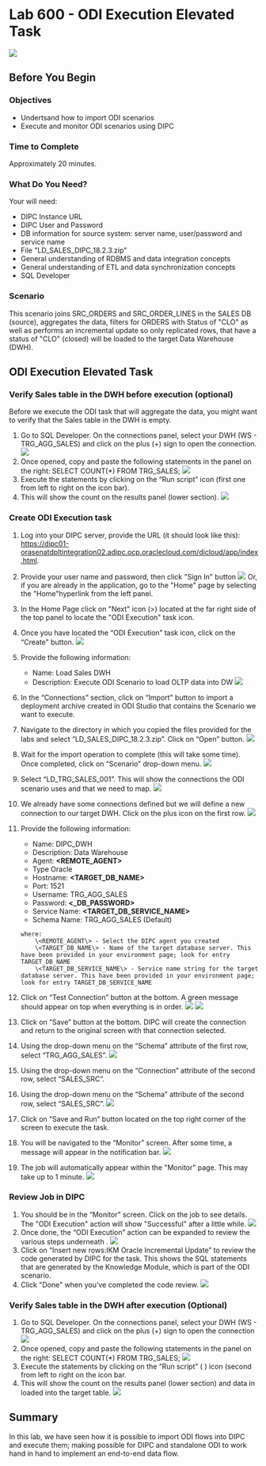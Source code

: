 # Lab 600 - ODI Execution Elevated Task 
![](images/600/image600_0.png)

## Before You Begin

### Objectives
-   Undertsand how to import ODI scenarios
-   Execute and monitor ODI scenarios using DIPC

### Time to Complete 
Approximately 20 minutes.

### What Do You Need?
Your will need:
- DIPC Instance URL
- DIPC User and Password
- DB information for source system: server name, user/password and service name
- File "LD\_SALES\_DIPC\_18.2.3.zip"
- General understanding of RDBMS and data integration concepts
- General understanding of ETL and data synchronization concepts
- SQL Developer

### Scenario
This scenario joins SRC\_ORDERS and SRC\_ORDER\_LINES in the SALES DB (source), aggregates the data, filters for ORDERS with Status of "CLO" as well as performs an incremental update so only replicated rows, that have a status of "CLO" (closed) will be loaded to the target Data Warehouse (DWH).


## ODI Execution Elevated Task

### Verify Sales table in the DWH before execution (optional)
Before we execute the ODI task that will aggregate the data, you might want to verify that the Sales table in the DWH is empty.
1.	Go to SQL Developer. On the connections panel, select your DWH (WS - TRG\_AGG\_SALES) and click on the plus (+) sign to open the connection. 
![](images/600/image600_1.png)
2.	Once opened, copy and paste the following statements in the panel on the right:
SELECT COUNT(*) FROM TRG_SALES; 
![](images/600/image600_2.png)
3.	Execute the statements by clicking on the “Run script” icon (first one from left to right on the icon bar).
4.	This will show the count on the results panel (lower section). 
![](images/600/image600_3.png)


### Create ODI Execution task
1.	Log into your DIPC server, provide the URL (it should look like this): 
https://dipc01-orasenatdpltintegration02.adipc.ocp.oraclecloud.com/dicloud/app/index.html.
2.	Provide your user name and password, then click "Sign In" button 
![](images/300/image300_2.png)
Or, if you are already in the application, go to the "Home" page by selecting the "Home"hyperlink from the left panel. 
3.	In the Home Page click on "Next" icon (>) located at the far right side of the top panel to locate the "ODI Execution" task icon. 
4.	Once you have located the “ODI Execution” task icon, click on the “Create" button.  ![](images/600/image600_4p.png)
5.	Provide the following information:
	- Name:  Load Sales DWH
	- Description: Execute ODI Scenario to load OLTP data into DW 
	![](images/600/image600_5p.png)
6.	In the “Connections” section, click on “Import" button to import a deployment archive created in ODI Studio that contains the Scenario we want to execute.
7.	Navigate to the directory in which you copied the files provided for the labs and select “LD\_SALES\_DIPC\_18.2.3.zip”. Click on “Open” button. 
![](images/600/image600_6p.png)
8.	Wait for the import operation to complete (this will take some time). Once completed, click on “Scenario” drop-down menu. 
![](images/600/image600_7p.png)
9.	Select “LD\_TRG\_SALES\_001”. This will show the connections the ODI scenario uses and that we need to map. 
![](images/600/image600_8p.png)
10.	We already have some connections defined but we will define a new connection to our target DWH. Click on the plus icon on the first row. 
![](images/600/image600_9p.png)
11.	Provide the following information:
	- Name: DIPC_DWH
	- Description: Data Warehouse
	- Agent: **\<REMOTE_AGENT\>**
	- Type Oracle
	- Hostname: **\<TARGET_DB_NAME\>**
	- Port: 1521
	- Username: TRG_AGG_SALES
	- Password: **\<_DB_PASSWORD\>**
	- Service Name: **\<TARGET_DB_SERVICE_NAME\>**
	- Schema Name: TRG_AGG_SALES (Default)
	```
	where:
		\<REMOTE_AGENT\> - Select the DIPC agent you created
		\<TARGET_DB_NAME\> - Name of the target database server. This have been provided in your environment page; look for entry TARGET_DB_NAME
    	\<TARGET_DB_SERVICE_NAME\> - Service name string for the target database server. This have been provided in your environment page; look for entry TARGET_DB_SERVICE_NAME
	```
12.	Click on “Test Connection” button at the bottom. A green message should appear on top when everything is in order. 
![](images/600/image600_010.png)
![](images/600/image600_110.png)

13.	Click on “Save” button at the bottom. DIPC will create the connection and return to the original screen with that connection selected.
14.	Using the drop-down menu on the “Schema” attribute of the first row, select “TRG\_AGG\_SALES”. 
![](images/600/image600_12p.png)
15.	Using the drop-down menu on the “Connection” attribute of the second row, select “SALES\_SRC”.
16.	Using the drop-down menu on the “Schema” attribute of the second row, select “SALES\_SRC”. 
![](images/600/image600_13p.png)
17.	Click on “Save and Run” button located on the top right corner of the screen to execute the task.
18.	You will be navigated to the “Monitor” screen. After some time, a message will appear in the notification bar. 
![](images/600/image600_14.png)
19.	The job will automatically appear within the "Monitor" page. This may take up to 1 minute. 
![](images/600/image600_15.png)


### Review Job in DIPC
1.	You should be in the “Monitor” screen. Click on the job to see details. The "ODI Execution" action will show "Successful" after a little while.
![](images/600/image600_16p.png)
2.	Once done, the “ODI Execution” action can be expanded to review the various steps underneath .
![](images/600/image600_17p.png)
3.	Click on “Insert new rows:IKM Oracle Incremental Update” to review the code generated by DIPC for the task. This shows the SQL statements that are generated by the Knowledge Module, which is part of the ODI scenario.
4.	Click "Done" when you’ve completed the code review.
![](images/600/image600_18.png)


### Verify Sales table in the DWH after execution (Optional)
1.	Go to SQL Developer. On the connections panel, select your DWH (WS - TRG\_AGG\_SALES) and click on the plus (+) sign to open the connection 
![](images/600/image600_1.png)
2.	Once opened, copy and paste the following statements in the panel on the right:
SELECT COUNT(*) FROM TRG\_SALES;
![](images/600/image600_2.png)
3.	Execute the statements by clicking on the “Run script” ( ) icon (second from left to right on the icon bar.
4.	This will show the count on the results panel (lower section) and data in loaded into the target table.
![](images/600/image600_19.png)


## Summary
In this lab, we have seen how it is possible to import ODI flows into DIPC and execute them; making possible for DIPC and standalone ODI to work hand in hand to implement an end-to-end data flow.